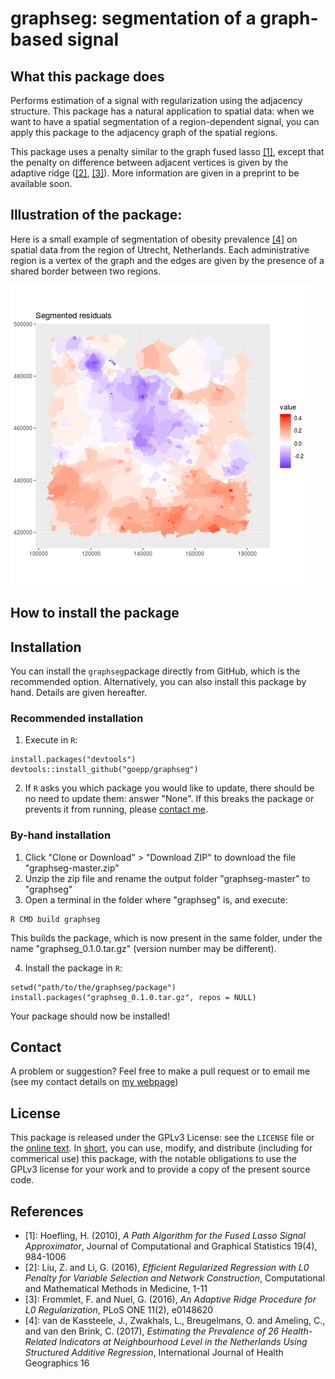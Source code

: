 # graphseg: segmentation of a graph-based signal

## What this package does
Performs estimation of a signal with regularization using the adjacency structure.
This package has a natural application to spatial data: when we want to have a spatial segmentation of a region-dependent signal, you can apply this package to the adjacency graph of the spatial regions.

This package uses a penalty similar to the graph fused lasso [[1]](https://arxiv.org/pdf/0910.0526.pdf), except that the penalty on difference between adjacent vertices is given by the adaptive ridge ([[2]](http://downloads.hindawi.com/journals/cmmm/2016/3456153.pdf),  [[3]](https://www.ncbi.nlm.nih.gov/pmc/articles/PMC4743917/pdf/pone.0148620.pdf)).
More information are given in a preprint to be available soon.

## Illustration of the package:
Here is a small example of segmentation of obesity prevalence [[4]](https://ij-healthgeographics.biomedcentral.com/track/pdf/10.1186/s12942-017-0097-5) on spatial data from the region of Utrecht, Netherlands.
Each administrative region is a vertex of the graph and the edges are given by the presence of a shared border between two regions.

![some useless text](utrecht_gif.gif)



## How to install the package
## Installation
You can install the `graphseg`package directly from GitHub, which is the recommended option. Alternatively, you can also install this package by hand. Details are given hereafter.

### Recommended installation
1. Execute in `R`:

```
install.packages("devtools")   
devtools::install_github("goepp/graphseg")
```

2. If `R` asks you which package you would like to update, there should be no need to update them: answer "None". If this breaks the package or prevents it from running, please [contact me](https://github.com/goepp/graphseg#contact).

### By-hand installation
1. Click "Clone or Download" > "Download ZIP" to download the file "graphseg-master.zip"
2. Unzip the zip file and rename the output folder "graphseg-master" to "graphseg"
3. Open a terminal in the folder where "graphseg" is, and execute:

```
R CMD build graphseg  
```

This builds the package, which is now present in the same folder, under the name "graphseg_0.1.0.tar.gz" (version number may be different).

4. Install the package in `R`:
```
setwd("path/to/the/graphseg/package")   
install.packages("graphseg_0.1.0.tar.gz", repos = NULL)
```
Your package should now be installed!

## Contact
A problem or suggestion? Feel free to make a pull request or to email me (see my contact details on [my webpage](https://goepp.github.io))

## License
This package is released under the GPLv3 License: see the `LICENSE` file or the [online text](https://www.gnu.org/licenses/gpl-3.0.en.html). In [short](https://tldrlegal.com/license/gnu-general-public-license-v3-(gpl-3)#summary), you can use, modify, and distribute (including for commerical use) this package, with the notable obligations to use the GPLv3 license for your work and to provide a copy of the present source code.

## References

- [1]: Hoefling, H. (2010), *A Path Algorithm for the Fused Lasso Signal Approximator*, Journal of Computational and Graphical Statistics 19(4), 984-1006
- [2]: Liu, Z. and Li, G. (2016), *Efficient Regularized Regression with L0 Penalty for Variable Selection and Network Construction*, Computational and Mathematical Methods in Medicine, 1-11
- [3]: Frommlet, F. and Nuel, G. (2016), *An Adaptive Ridge Procedure for L0 Regularization*, PLoS ONE 11(2), e0148620
- [4]: van de Kassteele, J., Zwakhals, L., Breugelmans, O. and Ameling, C., and van den Brink, C. (2017), *Estimating the Prevalence of 26 Health-Related Indicators at Neighbourhood Level in the Netherlands Using Structured Additive Regression*, International Journal of Health Geographics 16

